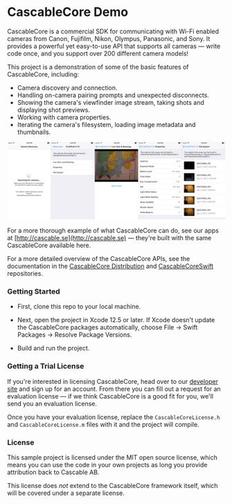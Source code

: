 # CascableCore Demo

CascableCore is a commercial SDK for communicating with Wi-Fi enabled cameras from Canon, Fujifilm, Nikon, Olympus, Panasonic, and Sony. It provides a powerful yet easy-to-use API that supports all cameras — write code once, and you support over 200 different camera models!

This project is a demonstration of some of the basic features of CascableCore, including:

- Camera discovery and connection.
- Handling on-camera pairing prompts and unexpected disconnects.
- Showing the camera's viewfinder image stream, taking shots and displaying shot previews.
- Working with camera properties.
- Iterating the camera's filesystem, loading image metadata and thumbnails.

![CascableCore Demo App Screenshots](Documentation%20Images/Screenshots.jpg?raw=true)

For a more thorough example of what CascableCore can do, see our apps at [http://cascable.se](http://cascable.se) — they're built with the same CascableCore available here.

For a more detailed overview of the CascableCore APIs, see the documentation in the [CascableCore Distribution](https://github.com/cascable/cascablecore-distribution) and [CascableCoreSwift](https://github.com/cascable/cascablecore-swift) repositories.

### Getting Started

- First, clone this repo to your local machine.

- Next, open the project in Xcode 12.5 or later. If Xcode doesn't update the CascableCore packages automatically, choose File -> Swift Packages -> Resolve Package Versions.

- Build and run the project.

### Getting a Trial License

If you're interested in licensing CascableCore, head over to our [developer site](http://developer.cascable.se) and sign up for an account. From there you can fill out a request for an evaluation license — if we think CascableCore is a good fit for you, we'll send you an evaluation license.

Once you have your evaluation license, replace the `CascableCoreLicense.h` and `CascableCoreLicense.m` files with it and the project will compile.

### License 

This sample project is licensed under the MIT open source license, which means you can use the code in your own projects as long you provide attribution back to Cascable AB. 

This license does _not_ extend to the CascableCore framework itself, which will be covered under a separate license.

